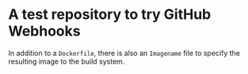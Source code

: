 # A test repository to try GitHub Webhooks

In addition to a `Dockerfile`, there is also an `Imagename` file to specify the
resulting image to the build system.
